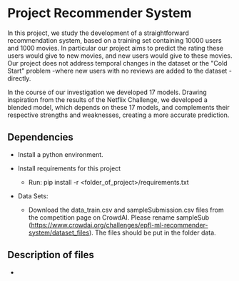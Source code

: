 # Project Recommender System

In this project, we study the development of a straightforward recommendation system, based on a training set containing 10000 users and 1000 movies. In particular our project aims to predict the rating these users would give to new movies, and new users would give to these movies. Our project does not address temporal changes in the dataset or the "Cold Start" problem -where new users with no reviews are added to the dataset - directly.

In the course of our investigation we developed 17 models. Drawing inspiration from the results of the Netflix Challenge, we developed a blended model, which depends on these 17 models, and complements their respective strengths and weaknesses, creating a more accurate prediction.

## Dependencies

* Install a python environment.

* Install requirements for this project
	* Run: pip install -r <folder_of_project>/requirements.txt  


* Data Sets:
    * Download the data_train.csv and sampleSubmission.csv files from the competition page on CrowdAI. Please rename sampleSub
	  (https://www.crowdai.org/challenges/epfl-ml-recommender-system/dataset_files). The files should be put in the folder data.


## Description of files

*
